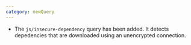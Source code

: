 ```yaml
---
category: newQuery
---
```

* The `js/insecure-dependency` query has been added. It detects depedencies that are downloaded using an unencrypted connection.
